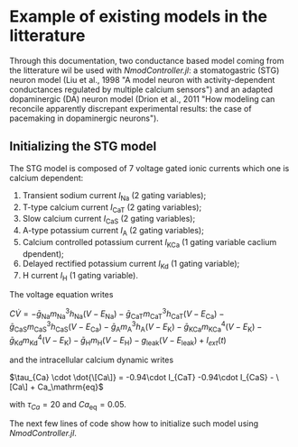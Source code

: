 # Example of existing models in the litterature

Through this documentation, two conductance based model coming from the litterature wil be used with *NmodController.jl*: a stomatogastric (STG) neuron model (Liu et al., 1998 "A model neuron with activity-dependent conductances regulated by multiple calcium sensors") and an adapted dopaminergic (DA) neuron model (Drion et al., 2011 "How modeling can reconcile apparently discrepant experimental results: the case of pacemaking in dopaminergic neurons").

## Initializing the STG model
The STG model is composed of 7 voltage gated ionic currents which one is calcium dependent:
1. Transient sodium current $I_\mathrm{Na}$ (2 gating variables);
2. T-type calcium current $I_\mathrm{CaT}$ (2 gating variables);
3. Slow calcium current $I_\mathrm{CaS}$ (2 gating variables);
4. A-type potassium current $I_\mathrm{A}$ (2 gating variables);
5. Calcium controlled potassium current $I_\mathrm{KCa}$ (1 gating variable caclium dpendent);
6. Delayed rectified potassium current $I_\mathrm{Kd}$ (1 gating variable);
7. H current $I_\mathrm{H}$ (1 gating variable).

The voltage equation writes

$C \dot V = - \bar{g}_\mathrm{Na}m^3_\mathrm{Na}h_\mathrm{Na}(V-E_\mathrm{Na}) - \bar{g}_\mathrm{CaT}m^3_\mathrm{CaT}h_\mathrm{CaT}(V-E_\mathrm{Ca}) - \bar{g}_\mathrm{CaS}m^3_\mathrm{CaS}h_\mathrm{CaS}(V-E_\mathrm{Ca}) - \bar{g}_\mathrm{A}m^3_\mathrm{A}h_\mathrm{A}(V-E_\mathrm{K}) - \bar{g}_\mathrm{KCa}m^4_\mathrm{KCa}(V-E_\mathrm{K}) - \bar{g}_\mathrm{Kd}m^4_\mathrm{Kd}(V-E_\mathrm{K}) - \bar{g}_\mathrm{H}m_\mathrm{H}(V-E_\mathrm{H}) - g_\mathrm{leak}(V-E_\mathrm{leak}) + I_{ext}(t)$

and the intracellular calcium dynamic writes

$\tau_{Ca} \cdot \dot{\[Ca\]} = -0.94\cdot  I_{CaT} -0.94\cdot  I_{CaS} - \[Ca\] + Ca_\mathrm{eq}$

with $\tau_{Ca} = 20$ and $Ca_\mathrm{eq} = 0.05$.

The next few lines of code show how to initialize such model using *NmodController.jl*.